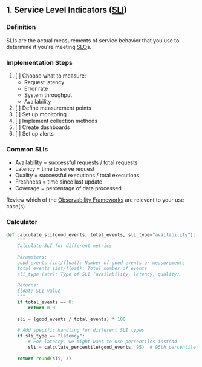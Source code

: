 ## 1. Service Level Indicators ([SLI])

### Definition
SLIs are the actual measurements of service behavior that you use to determine if you're meeting [SLO]s.

### Implementation Steps
1. [ ] Choose what to measure:
   - Request latency
   - Error rate
   - System throughput
   - Availability
2. [ ] Define measurement points
3. [ ] Set up monitoring
4. [ ] Implement collection methods
5. [ ] Create dashboards
6. [ ] Set up alerts

### Common SLIs
- Availability = successful requests / total requests
- Latency = time to serve request
- Quality = successful executions / total executions
- Freshness = time since last update
- Coverage = percentage of data processed

Review which of the [Observability Frameworks] are relevent to your use case(s)

### Calculator
```python
def calculate_sli(good_events, total_events, sli_type="availability"):
    """
    Calculate SLI for different metrics
    
    Parameters:
    good_events (int/float): Number of good events or measurements
    total_events (int/float): Total number of events
    sli_type (str): Type of SLI (availability, latency, quality)
    
    Returns:
    float: SLI value
    """
    if total_events == 0:
        return 0.0
        
    sli = (good_events / total_events) * 100
    
    # Add specific handling for different SLI types
    if sli_type == "latency":
        # For latency, we might want to use percentiles instead
        sli = calculate_percentile(good_events, 95)  # 95th percentile
        
    return round(sli, 3)
```


[Frameworks]: https://alertstack.io/frameworks

[Observability Frameworks]: https://alertstack.io/frameworks

[SLO]: https://sre.google/sre-book/service-level-objectives/

[SLI]: https://www.sumologic.com/glossary/sli-service-level-indicator/

[SLA]: https://sre.google/sre-book/service-level-objectives/

[MTTR]: https://www.blameless.com/blog/mttr

[MTBF]: https://www.blameless.com/blog/mttr

[MTTA]: https://www.blameless.com/blog/mttr

[MTTR]: https://www.blameless.com/blog/mttr

[RED]: https://www.splunk.com/en_us/blog/learn/red-monitoring.html

[DURESS]: https://sre.google/sre-book/service-level-objectives/

[DUNE]: https://sre.google/sre-book/service-level-objectives/

[USE]: https://sre.google/sre-book/service-level-objectives/

[CELTE]: https://sre.google/sre-book/service-level-objectives/

[4 Signals]: https://sre.google/sre-book/monitoring-distributed-systems/#xref_monitoring_golden-signals

[Error Budget Policy]: https://sre.google/workbook/error-budget-policy

[SLO Document]: https://sre.google/workbook/slo-document/

[Error Budget]: https://handbook.gitlab.com/handbook/engineering/error-budgets/